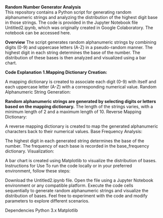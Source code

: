 **Random Number Generator Analysis**<br>
This repository contains a Python script for generating random alphanumeric strings and analyzing the distribution of the highest digit base in those strings. The code is provided in the Jupyter Notebook file Untitled2.ipynb, which was originally created in Google Colaboratory. The notebook can be accessed here.

**Overview**
The script generates random alphanumeric strings by combining digits (0-9) and uppercase letters (A-Z) in a pseudo-random manner. The highest digit in each string determines the base of the number. The distribution of these bases is then analyzed and visualized using a bar chart.

**Code Explanation**
**1.Mapping Dictionary Creation:**

A mapping dictionary is created to associate each digit (0-9) with itself and each uppercase letter (A-Z) with a corresponding numerical value.
Random Alphanumeric String Generation:

**Random alphanumeric strings are generated by selecting digits or letters based on the mapping dictionary.**
The length of the strings varies, with a minimum length of 2 and a maximum length of 10.
Reverse Mapping Dictionary:

A reverse mapping dictionary is created to map the generated alphanumeric characters back to their numerical values.
Base Frequency Analysis:

The highest digit in each generated string determines the base of the number.
The frequency of each base is recorded in the base_frequency dictionary.
Visualization:

A bar chart is created using Matplotlib to visualize the distribution of bases.
Instructions for Use
To run the code locally or in your preferred environment, follow these steps:

Download the Untitled2.ipynb file.
Open the file using a Jupyter Notebook environment or any compatible platform.
Execute the code cells sequentially to generate random alphanumeric strings and visualize the distribution of bases.
Feel free to experiment with the code and modify parameters to explore different scenarios.

Dependencies
Python 3.x
Matplotlib
